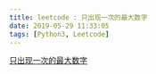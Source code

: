 ```yaml
---
title: leetcode : 只出现一次的最大数字
date: 2019-05-29 11:33:05
tags: [Python3, Leetcode]
---
```


[只出现一次的最大数字](https://leetcode-cn.com/problems/biggest-single-number/)

